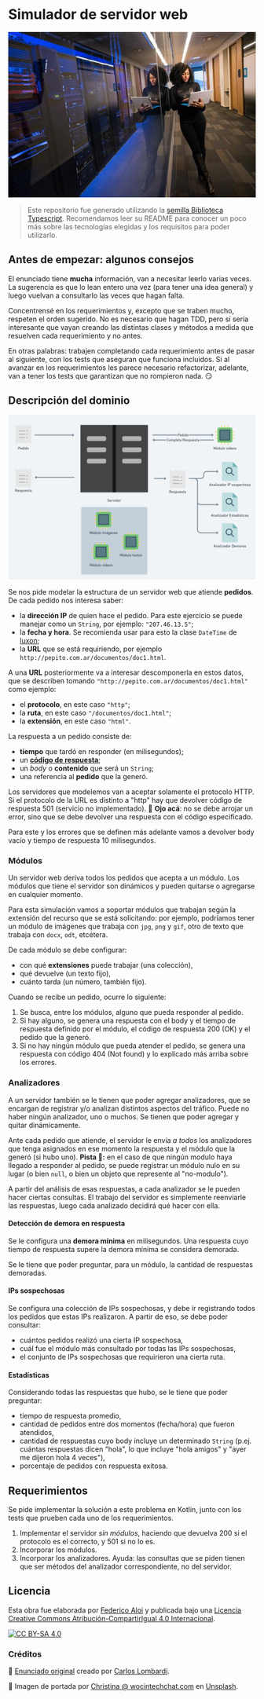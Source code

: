 # Simulador de servidor web

![Portada](assets/portada.jpg)

> Este repositorio fue generado utilizando la [semilla Biblioteca Typescript](https://github.com/surprograma/semilla-typescript-lib). Recomendamos leer su README para conocer un poco más sobre las tecnologías elegidas y los requisitos para poder utilizarlo.

## Antes de empezar: algunos consejos

El enunciado tiene **mucha** información, van a necesitar leerlo varias veces. La sugerencia es que lo lean entero una vez (para tener una idea general) y luego vuelvan a consultarlo las veces que hagan falta.

Concentrensé en los requerimientos y, excepto que se traben mucho, respeten el orden sugerido. No es necesario que hagan TDD, pero sí sería interesante que vayan creando las distintas clases y métodos a medida que resuelven cada requerimiento y no antes.

En otras palabras: trabajen completando cada requerimiento antes de pasar al siguiente, con los tests que aseguran que funciona incluidos. Si al avanzar en los requerimientos les parece necesario refactorizar, adelante, van a tener los tests que garantizan que no rompieron nada. :smirk:

## Descripción del dominio

![Esquema](./assets/servidor-secuencia.png)

Se nos pide modelar la estructura de un servidor web que atiende **pedidos**. De cada pedido nos interesa saber:

- la **dirección IP** de quien hace el pedido. Para este ejercicio se puede manejar como un `String`, por ejemplo: `"207.46.13.5"`;
- la **fecha y hora**. Se recomienda usar para esto la clase `DateTime` de [luxon](https://moment.github.io/luxon/#/);
- la **URL** que se está requiriendo, por ejemplo `http://pepito.com.ar/documentos/doc1.html`.

A una **URL** posteriormente va a interesar descomponerla en estos datos, que se describen tomando `"http://pepito.com.ar/documentos/doc1.html"` como ejemplo:

- el **protocolo**, en este caso `"http"`;
- la **ruta**, en este caso `"/documentos/doc1.html"`;
- la **extensión**, en este caso `"html"`.

La respuesta a un pedido consiste de:

- **tiempo** que tardó en responder (en milisegundos);
- un [**código de respuesta**](https://es.wikipedia.org/wiki/Anexo:C%C3%B3digos_de_estado_HTTP);
- un _body_ o **contenido** que será un `String`;
- una referencia al **pedido** que la generó.

Los servidores que modelemos van a aceptar solamente el protocolo HTTP. Si el protocolo de la URL es distinto a "http" hay que devolver código de respuesta 501 (servicio no implementado). :eyes: **Ojo acá**: no se debe arrojar un error, sino que se debe devolver una respuesta con el código especificado.

Para este y los errores que se definen más adelante vamos a devolver body vacío y tiempo de respuesta 10 milisegundos.

### Módulos

Un servidor web deriva todos los pedidos que acepta a un módulo. Los módulos que tiene el servidor son dinámicos y pueden quitarse o agregarse en cualquier momento.

Para esta simulación vamos a soportar módulos que trabajan según la extensión del recurso que se está solicitando: por ejemplo, podríamos tener un módulo de imágenes que trabaja con `jpg`, `png` y `gif`, otro de texto que trabaja con `docx`, `odt`, etcétera.

De cada módulo se debe configurar:

- con qué **extensiones** puede trabajar (una colección),
- qué devuelve (un texto fijo),
- cuánto tarda (un número, también fijo).

Cuando se recibe un pedido, ocurre lo siguiente:

1. Se busca, entre los módulos, alguno que pueda responder al pedido.
1. Si hay alguno, se genera una respuesta con el body y el tiempo de respuesta definido por el módulo, el código de respuesta 200 (OK) y el pedido que la generó.
1. Si no hay ningún módulo que pueda atender el pedido, se genera una respuesta con código 404 (Not found) y lo explicado más arriba sobre los errores.

### Analizadores

A un servidor también se le tienen que poder agregar analizadores, que se encargan de registrar y/o analizan distintos aspectos del tráfico. Puede no haber ningún analizador, uno o muchos. Se tienen que poder agregar y quitar dinámicamente.

Ante cada pedido que atiende, el servidor le envía _a todos_ los analizadores que tenga asignados en ese momento la respuesta y el módulo que la generó (si hubo uno). **Pista 🧐:** en el caso de que ningún modulo haya llegado a responder al pedido, se puede registrar un módulo nulo en su lugar (o bien `null`, o bien un objeto que represente al "no-modulo").

A partir del análisis de esas respuestas, a cada analizador se le pueden hacer ciertas consultas. El trabajo del servidor es simplemente reenviarle las respuestas, luego cada analizado decidirá qué hacer con ella.

#### Detección de demora en respuesta

Se le configura una **demora mínima** en milisegundos. Una respuesta cuyo tiempo de respuesta supere la demora mínima se considera demorada.

Se le tiene que poder preguntar, para un módulo, la cantidad de respuestas demoradas.

#### IPs sospechosas

Se configura una colección de IPs sospechosas, y debe ir registrando todos los pedidos que estas IPs realizaron. A partir de eso, se debe poder consultar:

- cuántos pedidos realizó una cierta IP sospechosa,
- cuál fue el módulo más consultado por todas las IPs sospechosas,
- el conjunto de IPs sospechosas que requirieron una cierta ruta.

#### Estadísticas

Considerando todas las respuestas que hubo, se le tiene que poder preguntar:

- tiempo de respuesta promedio,
- cantidad de pedidos entre dos momentos (fecha/hora) que fueron atendidos,
- cantidad de respuestas cuyo body incluye un determinado `String` (p.ej. cuántas respuestas dicen "hola", lo que incluye "hola amigos" y "ayer me dijeron hola 4 veces"),
- porcentaje de pedidos con respuesta exitosa.

## Requerimientos

Se pide implementar la solución a este problema en Kotlin, junto con los tests que prueben cada uno de los requerimientos.

1. Implementar el servidor _sin módulos_, haciendo que devuelva 200 si el protocolo es el correcto, y 501 si no lo es.
1. Incorporar los módulos.
1. Incorporar los analizadores. Ayuda: las consultas que se piden tienen que ser métodos del analizador correspondiente, no del servidor.

## Licencia

Esta obra fue elaborada por [Federico Aloi](https://github.com/faloi) y publicada bajo una [Licencia Creative Commons Atribución-CompartirIgual 4.0 Internacional][cc-by-sa].

[![CC BY-SA 4.0][cc-by-sa-image]][cc-by-sa]

[cc-by-sa]: https://creativecommons.org/licenses/by-sa/4.0/deed.es
[cc-by-sa-image]: https://licensebuttons.net/l/by-sa/4.0/88x31.png

### Créditos

:memo: [Enunciado original](https://web-ciu-programacion.github.io/site/material/documentos/ejercicios/webserver.pdf) creado por [Carlos Lombardi](https://github.com/clombardi).

:camera_flash: Imagen de portada por <a href="https://unsplash.com/@wocintechchat?utm_source=unsplash&utm_medium=referral&utm_content=creditCopyText">Christina @ wocintechchat.com</a> en <a href="https://unsplash.com/s/photos/web-server?utm_source=unsplash&utm_medium=referral&utm_content=creditCopyText">Unsplash</a>.
